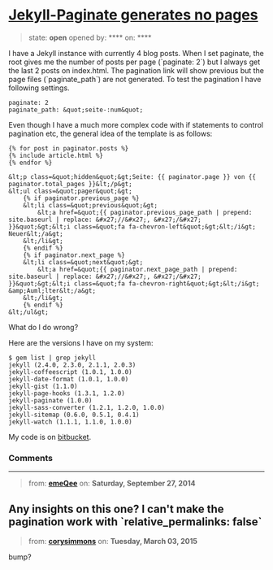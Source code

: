 # [Jekyll-Paginate generates no pages](https://github.com/jekyll/jekyll-help/issues/149)

> state: **open** opened by: **** on: ****

I have a Jekyll instance with currently 4 blog posts. When I set paginate, the root gives me the number of posts per page (&#x60;paginate: 2&#x60;) but I always get the last 2 posts on index.html. The pagination link will show previous but the page files (&#x60;paginate_path&#x60;) are not generated. To test the pagination I have following settings.

    paginate: 2
    paginate_path: &quot;seite-:num&quot;

Even though I have a much more complex code with if statements to control pagination etc, the general idea of the template is as follows:

    {% for post in paginator.posts %}
    {% include article.html %}
    {% endfor %}

    &lt;p class=&quot;hidden&quot;&gt;Seite: {{ paginator.page }} von {{ paginator.total_pages }}&lt;/p&gt;
    &lt;ul class=&quot;pager&quot;&gt;
        {% if paginator.previous_page %}
        &lt;li class=&quot;previous&quot;&gt;
            &lt;a href=&quot;{{ paginator.previous_page_path | prepend: site.baseurl | replace: &#x27;//&#x27;, &#x27;/&#x27; }}&quot;&gt;&lt;i class=&quot;fa fa-chevron-left&quot;&gt;&lt;/i&gt; Neuer&lt;/a&gt;
        &lt;/li&gt;
        {% endif %}
        {% if paginator.next_page %}
        &lt;li class=&quot;next&quot;&gt;
            &lt;a href=&quot;{{ paginator.next_page_path | prepend: site.baseurl | replace: &#x27;//&#x27;, &#x27;/&#x27; }}&quot;&gt;&lt;i class=&quot;fa fa-chevron-right&quot;&gt;&lt;/i&gt; &amp;Auml;lter&lt;/a&gt;
        &lt;/li&gt;
        {% endif %}
    &lt;/ul&gt;

What do I do wrong?

Here are the versions I have on my system:

    $ gem list | grep jekyll
    jekyll (2.4.0, 2.3.0, 2.1.1, 2.0.3)
    jekyll-coffeescript (1.0.1, 1.0.0)
    jekyll-date-format (1.0.1, 1.0.0)
    jekyll-gist (1.1.0)
    jekyll-page-hooks (1.3.1, 1.2.0)
    jekyll-paginate (1.0.0)
    jekyll-sass-converter (1.2.1, 1.2.0, 1.0.0)
    jekyll-sitemap (0.6.0, 0.5.1, 0.4.1)
    jekyll-watch (1.1.1, 1.1.0, 1.0.0)

My code is on [bitbucket](https://bitbucket.org/emin/dokudo-blog-jekyll/).

### Comments

---
> from: [**emeQee**](https://github.com/jekyll/jekyll-help/issues/149#issuecomment-57054286) on: **Saturday, September 27, 2014**

Any insights on this one? I can&#x27;t make the pagination work with &#x60;relative_permalinks: false&#x60;
---
> from: [**corysimmons**](https://github.com/jekyll/jekyll-help/issues/149#issuecomment-77095939) on: **Tuesday, March 03, 2015**

bump?
